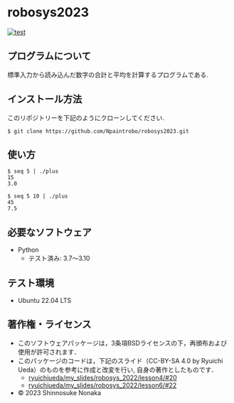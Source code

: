# robosys2023

[![test](https://github.com/Npaintrobo/robosys2023/actions/workflows/test.yml/badge.svg)](https://github.com/Npaintrobo/robosys2023/actions/workflows/test.yml)

## プログラムについて

標準入力から読み込んだ数字の合計と平均を計算するプログラムである.

## インストール方法

このリポジトリーを下記のようにクローンしてください.
```
$ git clone https://github.com/Npaintrobo/robosys2023.git
```

## 使い方

```
$ seq 5 | ./plus
15
3.0

$ seq 5 10 | ./plus
45
7.5
```

## 必要なソフトウェア

* Python
    * テスト済み: 3.7〜3.10

## テスト環境

* Ubuntu 22.04 LTS

## 著作権・ライセンス

* このソフトウェアパッケージは，3条項BSDライセンスの下，再頒布および使用が許可されます．
* このパッケージのコードは，下記のスライド（CC-BY-SA 4.0 by Ryuichi Ueda）のものを参考に作成と改変を行い, 自身の著作としたものです．
    * [ryuichiueda/my_slides/robosys_2022/lesson4/#20](https://ryuichiueda.github.io/my_slides/robosys_2022/lesson4.html#/20)
    * [ryuichiueda/my_slides/robosys_2022/lesson6/#22](https://ryuichiueda.github.io/my_slides/robosys_2022/lesson6.html#/22)
* © 2023 Shinnosuke Nonaka
